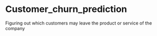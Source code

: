 # Customer_churn_prediction
Figuring out which customers may leave the product or service of the company
